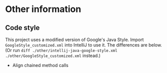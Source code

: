 # Other information

## Code style

This project uses a modified version of Google's Java Style. Import `GoogleStyle_customized.xml`
into IntelliJ to use it. The differences are below. (Or run
`diff ./other/intellij-java-google-style.xml ./other/GoogleStyle_customized.xml` instead.)

- Align chained method calls
